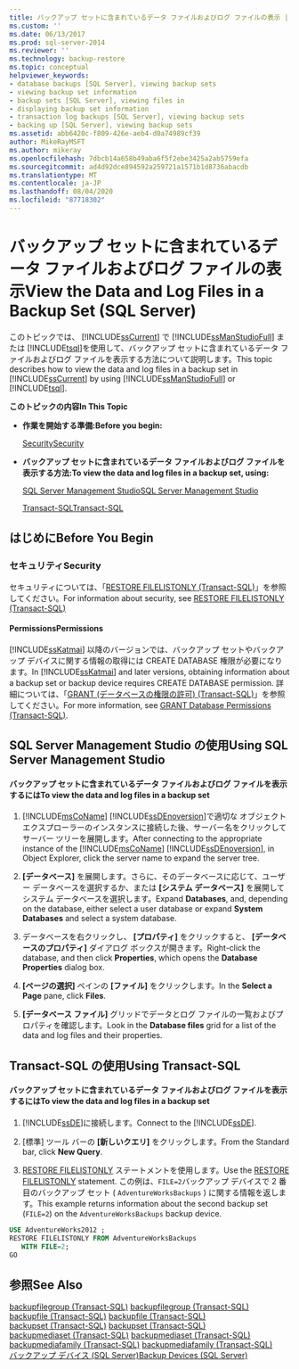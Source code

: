 ```yaml
---
title: バックアップ セットに含まれているデータ ファイルおよびログ ファイルの表示 | Microsoft Docs
ms.custom: ''
ms.date: 06/13/2017
ms.prod: sql-server-2014
ms.reviewer: ''
ms.technology: backup-restore
ms.topic: conceptual
helpviewer_keywords:
- database backups [SQL Server], viewing backup sets
- viewing backup set information
- backup sets [SQL Server], viewing files in
- displaying backup set information
- transaction log backups [SQL Server], viewing backup sets
- backing up [SQL Server], viewing backup sets
ms.assetid: abb6420c-f809-426e-aeb4-d0a74989cf39
author: MikeRayMSFT
ms.author: mikeray
ms.openlocfilehash: 7dbcb14a658b49aba6f5f2ebe3425a2ab5759efa
ms.sourcegitcommit: ad4d92dce894592a259721a1571b1d8736abacdb
ms.translationtype: MT
ms.contentlocale: ja-JP
ms.lasthandoff: 08/04/2020
ms.locfileid: "87718302"
---
```

# <a name="view-the-data-and-log-files-in-a-backup-set-sql-server"></a><span data-ttu-id="28a5e-102">バックアップ セットに含まれているデータ ファイルおよびログ ファイルの表示</span><span class="sxs-lookup"><span data-stu-id="28a5e-102">View the Data and Log Files in a Backup Set (SQL Server)</span></span>
  <span data-ttu-id="28a5e-103">このトピックでは、 [!INCLUDE[ssCurrent](../../includes/sscurrent-md.md)] で [!INCLUDE[ssManStudioFull](../../includes/ssmanstudiofull-md.md)] または [!INCLUDE[tsql](../../includes/tsql-md.md)]を使用して、バックアップ セットに含まれているデータ ファイルおよびログ ファイルを表示する方法について説明します。</span><span class="sxs-lookup"><span data-stu-id="28a5e-103">This topic describes how to view the data and log files in a backup set in [!INCLUDE[ssCurrent](../../includes/sscurrent-md.md)] by using [!INCLUDE[ssManStudioFull](../../includes/ssmanstudiofull-md.md)] or [!INCLUDE[tsql](../../includes/tsql-md.md)].</span></span>  
  
 <span data-ttu-id="28a5e-104">**このトピックの内容**</span><span class="sxs-lookup"><span data-stu-id="28a5e-104">**In This Topic**</span></span>  
  
-   <span data-ttu-id="28a5e-105">**作業を開始する準備:**</span><span class="sxs-lookup"><span data-stu-id="28a5e-105">**Before you begin:**</span></span>  
  
     [<span data-ttu-id="28a5e-106">Security</span><span class="sxs-lookup"><span data-stu-id="28a5e-106">Security</span></span>](#Security)  
  
-   <span data-ttu-id="28a5e-107">**バックアップ セットに含まれているデータ ファイルおよびログ ファイルを表示する方法:**</span><span class="sxs-lookup"><span data-stu-id="28a5e-107">**To view the data and log files in a backup set, using:**</span></span>  
  
     [<span data-ttu-id="28a5e-108">SQL Server Management Studio</span><span class="sxs-lookup"><span data-stu-id="28a5e-108">SQL Server Management Studio</span></span>](#SSMSProcedure)  
  
     [<span data-ttu-id="28a5e-109">Transact-SQL</span><span class="sxs-lookup"><span data-stu-id="28a5e-109">Transact-SQL</span></span>](#TsqlProcedure)  
  
##  <a name="before-you-begin"></a><a name="BeforeYouBegin"></a> <span data-ttu-id="28a5e-110">はじめに</span><span class="sxs-lookup"><span data-stu-id="28a5e-110">Before You Begin</span></span>  
  
###  <a name="security"></a><a name="Security"></a> <span data-ttu-id="28a5e-111">セキュリティ</span><span class="sxs-lookup"><span data-stu-id="28a5e-111">Security</span></span>  
 <span data-ttu-id="28a5e-112">セキュリティについては、「[RESTORE FILELISTONLY &#40;Transact-SQL&#41;](/sql/t-sql/statements/restore-statements-filelistonly-transact-sql)」を参照してください。</span><span class="sxs-lookup"><span data-stu-id="28a5e-112">For information about security, see [RESTORE FILELISTONLY &#40;Transact-SQL&#41;](/sql/t-sql/statements/restore-statements-filelistonly-transact-sql)</span></span>  
  
####  <a name="permissions"></a><a name="Permissions"></a> <span data-ttu-id="28a5e-113">Permissions</span><span class="sxs-lookup"><span data-stu-id="28a5e-113">Permissions</span></span>  
 <span data-ttu-id="28a5e-114">[!INCLUDE[ssKatmai](../../includes/sskatmai-md.md)] 以降のバージョンでは、バックアップ セットやバックアップ デバイスに関する情報の取得には CREATE DATABASE 権限が必要になります。</span><span class="sxs-lookup"><span data-stu-id="28a5e-114">In [!INCLUDE[ssKatmai](../../includes/sskatmai-md.md)] and later versions, obtaining information about a backup set or backup device requires CREATE DATABASE permission.</span></span> <span data-ttu-id="28a5e-115">詳細については、「[GRANT (データベースの権限の許可) &#40;Transact-SQL&#41;](/sql/t-sql/statements/grant-database-permissions-transact-sql)」を参照してください。</span><span class="sxs-lookup"><span data-stu-id="28a5e-115">For more information, see [GRANT Database Permissions &#40;Transact-SQL&#41;](/sql/t-sql/statements/grant-database-permissions-transact-sql).</span></span>  
  
##  <a name="using-sql-server-management-studio"></a><a name="SSMSProcedure"></a> <span data-ttu-id="28a5e-116">SQL Server Management Studio の使用</span><span class="sxs-lookup"><span data-stu-id="28a5e-116">Using SQL Server Management Studio</span></span>  
  
#### <a name="to-view-the-data-and-log-files-in-a-backup-set"></a><span data-ttu-id="28a5e-117">バックアップ セットに含まれているデータ ファイルおよびログ ファイルを表示するには</span><span class="sxs-lookup"><span data-stu-id="28a5e-117">To view the data and log files in a backup set</span></span>  
  
1.  <span data-ttu-id="28a5e-118">[!INCLUDE[msCoName](../../includes/msconame-md.md)] [!INCLUDE[ssDEnoversion](../../includes/ssdenoversion-md.md)]で適切な オブジェクト エクスプローラーのインスタンスに接続した後、サーバー名をクリックしてサーバー ツリーを展開します。</span><span class="sxs-lookup"><span data-stu-id="28a5e-118">After connecting to the appropriate instance of the [!INCLUDE[msCoName](../../includes/msconame-md.md)] [!INCLUDE[ssDEnoversion](../../includes/ssdenoversion-md.md)], in Object Explorer, click the server name to expand the server tree.</span></span>  
  
2.  <span data-ttu-id="28a5e-119">**[データベース]** を展開します。さらに、そのデータベースに応じて、ユーザー データベースを選択するか、または **[システム データベース]** を展開してシステム データベースを選択します。</span><span class="sxs-lookup"><span data-stu-id="28a5e-119">Expand **Databases**, and, depending on the database, either select a user database or expand **System Databases** and select a system database.</span></span>  
  
3.  <span data-ttu-id="28a5e-120">データベースを右クリックし、 **[プロパティ]** をクリックすると、 **[データベースのプロパティ]** ダイアログ ボックスが開きます。</span><span class="sxs-lookup"><span data-stu-id="28a5e-120">Right-click the database, and then click **Properties**, which opens the **Database Properties** dialog box.</span></span>  
  
4.  <span data-ttu-id="28a5e-121">**[ページの選択]** ペインの **[ファイル]** をクリックします。</span><span class="sxs-lookup"><span data-stu-id="28a5e-121">In the **Select a Page** pane, click **Files**.</span></span>  
  
5.  <span data-ttu-id="28a5e-122">**[データベース ファイル]** グリッドでデータとログ ファイルの一覧およびプロパティを確認します。</span><span class="sxs-lookup"><span data-stu-id="28a5e-122">Look in the **Database files** grid for a list of the data and log files and their properties.</span></span>  
  
##  <a name="using-transact-sql"></a><a name="TsqlProcedure"></a> <span data-ttu-id="28a5e-123">Transact-SQL の使用</span><span class="sxs-lookup"><span data-stu-id="28a5e-123">Using Transact-SQL</span></span>  
  
#### <a name="to-view-the-data-and-log-files-in-a-backup-set"></a><span data-ttu-id="28a5e-124">バックアップ セットに含まれているデータ ファイルおよびログ ファイルを表示するには</span><span class="sxs-lookup"><span data-stu-id="28a5e-124">To view the data and log files in a backup set</span></span>  
  
1.  <span data-ttu-id="28a5e-125">[!INCLUDE[ssDE](../../includes/ssde-md.md)]に接続します。</span><span class="sxs-lookup"><span data-stu-id="28a5e-125">Connect to the [!INCLUDE[ssDE](../../includes/ssde-md.md)].</span></span>  
  
2.  <span data-ttu-id="28a5e-126">[標準] ツール バーの **[新しいクエリ]** をクリックします。</span><span class="sxs-lookup"><span data-stu-id="28a5e-126">From the Standard bar, click **New Query**.</span></span>  
  
3.  <span data-ttu-id="28a5e-127">[RESTORE FILELISTONLY](/sql/t-sql/statements/restore-statements-filelistonly-transact-sql) ステートメントを使用します。</span><span class="sxs-lookup"><span data-stu-id="28a5e-127">Use the [RESTORE FILELISTONLY](/sql/t-sql/statements/restore-statements-filelistonly-transact-sql) statement.</span></span> <span data-ttu-id="28a5e-128">この例は、`FILE=2`バックアップ デバイスで 2 番目のバックアップ セット ( `AdventureWorksBackups` ) に関する情報を返します。</span><span class="sxs-lookup"><span data-stu-id="28a5e-128">This example returns information about the second backup set (`FILE=2`) on the `AdventureWorksBackups` backup device.</span></span>  
  
```sql  
USE AdventureWorks2012 ;  
RESTORE FILELISTONLY FROM AdventureWorksBackups   
   WITH FILE=2;  
GO  
```  
  
## <a name="see-also"></a><span data-ttu-id="28a5e-129">参照</span><span class="sxs-lookup"><span data-stu-id="28a5e-129">See Also</span></span>  
 <span data-ttu-id="28a5e-130">[backupfilegroup &#40;Transact-SQL&#41;](/sql/relational-databases/system-tables/backupfilegroup-transact-sql) </span><span class="sxs-lookup"><span data-stu-id="28a5e-130">[backupfilegroup &#40;Transact-SQL&#41;](/sql/relational-databases/system-tables/backupfilegroup-transact-sql) </span></span>  
 <span data-ttu-id="28a5e-131">[backupfile &#40;Transact-SQL&#41;](/sql/relational-databases/system-tables/backupfile-transact-sql) </span><span class="sxs-lookup"><span data-stu-id="28a5e-131">[backupfile &#40;Transact-SQL&#41;](/sql/relational-databases/system-tables/backupfile-transact-sql) </span></span>  
 <span data-ttu-id="28a5e-132">[backupset &#40;Transact-SQL&#41;](/sql/relational-databases/system-tables/backupset-transact-sql) </span><span class="sxs-lookup"><span data-stu-id="28a5e-132">[backupset &#40;Transact-SQL&#41;](/sql/relational-databases/system-tables/backupset-transact-sql) </span></span>  
 <span data-ttu-id="28a5e-133">[backupmediaset &#40;Transact-SQL&#41;](/sql/relational-databases/system-tables/backupmediaset-transact-sql) </span><span class="sxs-lookup"><span data-stu-id="28a5e-133">[backupmediaset &#40;Transact-SQL&#41;](/sql/relational-databases/system-tables/backupmediaset-transact-sql) </span></span>  
 <span data-ttu-id="28a5e-134">[backupmediafamily &#40;Transact-SQL&#41;](/sql/relational-databases/system-tables/backupmediafamily-transact-sql) </span><span class="sxs-lookup"><span data-stu-id="28a5e-134">[backupmediafamily &#40;Transact-SQL&#41;](/sql/relational-databases/system-tables/backupmediafamily-transact-sql) </span></span>  
 [<span data-ttu-id="28a5e-135">バックアップ デバイス &#40;SQL Server&#41;</span><span class="sxs-lookup"><span data-stu-id="28a5e-135">Backup Devices &#40;SQL Server&#41;</span></span>](backup-devices-sql-server.md)  
  
  
